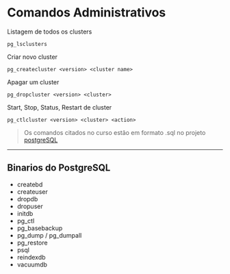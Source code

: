 # Comandos Administrativos

Listagem de todos os clusters
```
pg_lsclusters
```

Criar novo cluster
```
pg_createcluster <version> <cluster name>
```

Apagar um cluster
```
pg_dropcluster <version> <cluster>
```

Start, Stop, Status, Restart de cluster
```
pg_ctlcluster <version> <cluster> <action>
```

> Os comandos citados no curso estão em formato .sql no projeto [postgreSQL](https://github.com/OtavioKoike/DIO-Bootcamp-Inter-Java-Developer/tree/master/Projetos/postgreSQL)

---
## Binarios do PostgreSQL
- createbd
- createuser
- dropdb
- dropuser
- initdb
- pg_ctl
- pg_basebackup
- pg_dump / pg_dumpall
- pg_restore
- psql
- reindexdb
- vacuumdb